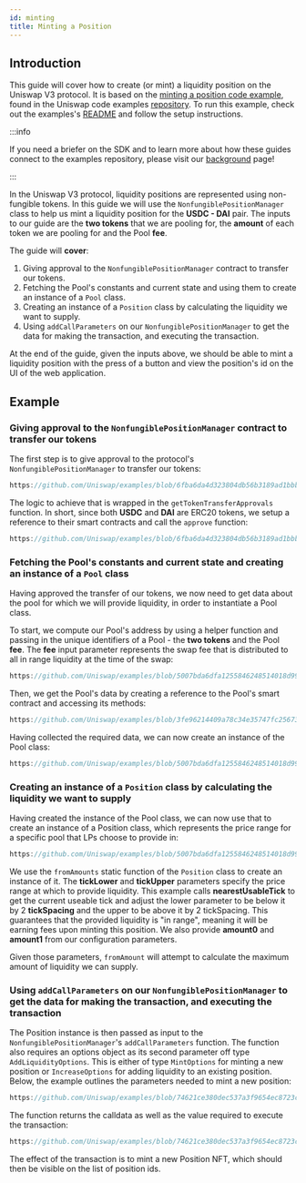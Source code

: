 ```yaml
---
id: minting
title: Minting a Position
---
```


## Introduction

This guide will cover how to create (or mint) a liquidity position on the Uniswap V3 protocol.
It is based on the [minting a position code example](https://github.com/Uniswap/examples/tree/main/v3-sdk/minting-position), found in the Uniswap code examples [repository](https://github.com/Uniswap/examples).
To run this example, check out the examples's [README](https://github.com/Uniswap/examples/blob/main/v3-sdk/quoting/README.md) and follow the setup instructions.

:::info

If you need a briefer on the SDK and to learn more about how these guides connect to the examples repository, please visit our [background](./01-background.md) page!

:::

In the Uniswap V3 protocol, liquidity positions are represented using non-fungible tokens. In this guide we will use the `NonfungiblePositionManager` class to help us mint a liquidity position for the  **USDC - DAI** pair. The inputs to our guide are the **two tokens** that we are pooling for, the **amount** of each token we are pooling for and the Pool **fee**.

The guide will **cover**:
1. Giving approval to the `NonfungiblePositionManager` contract to transfer our tokens.
2. Fetching the Pool's constants and current state and using them to create an instance of a `Pool` class.
3. Creating an instance of a `Position` class by calculating the liquidity we want to supply.
4. Using `addCallParameters` on our `NonfungiblePositionManager` to get the data for making the transaction, and executing the transaction.

At the end of the guide, given the inputs above, we should be able to mint a liquidity position with the press of a button and view the position's id on the UI of the web application.

## Example

### Giving approval to the `NonfungiblePositionManager` contract to transfer our tokens

The first step is to give approval to the protocol's `NonfungiblePositionManager` to transfer our tokens:

```js reference title="Approving our tokens for transferring" referenceLinkText="View on Github" customStyling
https://github.com/Uniswap/examples/blob/6fba6da4d323804db56b3189ad1bbbaf18e6180f/v3-sdk/minting-position/src/example/Example.tsx#L113-L124
```

The logic to achieve that is wrapped in the `getTokenTransferApprovals` function. In short, since both **USDC** and **DAI** are ERC20 tokens, we setup a reference to their smart contracts and call the `approve` function:

```js reference title="Setting up an ERC20 contract reference and approving" referenceLinkText="View on Github" customStyling
https://github.com/Uniswap/examples/blob/6fba6da4d323804db56b3189ad1bbbaf18e6180f/v3-sdk/minting-position/src/libs/contracts.ts#L73-L78
```

### Fetching the Pool's constants and current state and creating an instance of a `Pool` class

Having approved the transfer of our tokens, we now need to get data about the pool for which we will provide liquidity, in order to instantiate a Pool class. 

To start, we compute our Pool's address by using a helper function and passing in the unique identifiers of a Pool - the **two tokens** and the Pool **fee**. The **fee** input parameter represents the swap fee that is distributed to all in range liquidity at the time of the swap:

```js reference title="Fetching the Pool's constants and current state" referenceLinkText="View on Github" customStyling
https://github.com/Uniswap/examples/blob/5007bda6dfa1255846248514018d995818b67d09/v3-sdk/minting-position/src/example/Example.tsx#L47-L52
```

Then, we get the Pool's data by creating a reference to the Pool's smart contract and accessing its methods:

```js reference title="Setting up a Pool contract reference and fetching current state data" referenceLinkText="View on Github" customStyling
https://github.com/Uniswap/examples/blob/3fe96214409a78c34e35747fc2567330c7b505d7/v3-sdk/minting-position/src/example/Example.tsx#L53-L67
```

Having collected the required data, we can now create an instance of the Pool class:


```js reference title="Fetching pool data and creating an instance of the Pool class" referenceLinkText="View on Github" customStyling
https://github.com/Uniswap/examples/blob/5007bda6dfa1255846248514018d995818b67d09/v3-sdk/minting-position/src/example/Example.tsx#L112-L119
```


### Creating an instance of a `Position` class by calculating the liquidity we want to supply

Having created the instance of the Pool class, we can now use that to create an instance of a Position class, which represents the price range for a specific pool that LPs choose to provide in:

```js reference title="Create a Position representation instance" referenceLinkText="View on Github" customStyling
https://github.com/Uniswap/examples/blob/5007bda6dfa1255846248514018d995818b67d09/v3-sdk/minting-position/src/example/Example.tsx#L122-L139
```

We use the `fromAmounts` static function of the `Position` class to create an instance of it. The **tickLower** and **tickUpper** parameters specify the price range at which to provide liquidity. This example calls **nearestUsableTick** to get the current useable tick and adjust the lower parameter to be below it by 2 **tickSpacing** and the upper to be above it by 2 tickSpacing. This guarantees that the provided liquidity is "in range", meaning it will be earning fees upon minting this position. We also provide **amount0** and **amount1** from our configuration parameters.

Given those parameters, `fromAmount` will attempt to calculate the maximum amount of liquidity we can supply.


### Using `addCallParameters` on our `NonfungiblePositionManager` to get the data for making the transaction, and executing the transaction

The Position instance is then passed as input to the `NonfungiblePositionManager`'s `addCallParameters` function. 
The function also requires an options object as its second parameter off type `AddLiquidityOptions`. This is either of type `MintOptions` for minting a new position or `IncreaseOptions` for adding liquidity to an existing position. Below, the example outlines the parameters needed to mint a new position:

```js reference title="Getting the transaction calldata and parameters" referenceLinkText="View on Github" customStyling
https://github.com/Uniswap/examples/blob/74621ce380dec537a3f9654ec8723cc4be9e54b8/v3-sdk/minting-position/src/example/Example.tsx#L149-L156
```

The function returns the calldata as well as the value required to execute the transaction:

```js reference title="Submitting the Position NFT minting transaction" referenceLinkText="View on Github" customStyling
https://github.com/Uniswap/examples/blob/74621ce380dec537a3f9654ec8723cc4be9e54b8/v3-sdk/minting-position/src/example/Example.tsx#L159-L168
```

The effect of the transaction is to mint a new Position NFT, which should then be visible on the list of position ids.